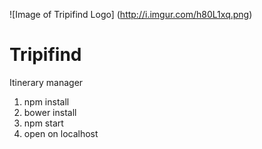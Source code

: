 ![Image of Tripifind Logo]
(http://i.imgur.com/h80L1xq.png)

# Tripifind
Itinerary manager

1. npm install
2. bower install
3. npm start
4. open on localhost
